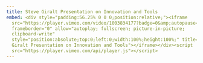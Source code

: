 ```yaml
---
title: Steve Giralt Presentation on Innovation and Tools
embed: <div style="padding:56.25% 0 0 0;position:relative;"><iframe
  src="https://player.vimeo.com/video/1003834177?badge=0&amp;autopause=0&amp;player_id=0&amp;app_id=58479"
  frameborder="0" allow="autoplay; fullscreen; picture-in-picture;
  clipboard-write"
  style="position:absolute;top:0;left:0;width:100%;height:100%;" title="Steve
  Giralt Presentation on Innovation and Tools"></iframe></div><script
  src="https://player.vimeo.com/api/player.js"></script>
---
```

